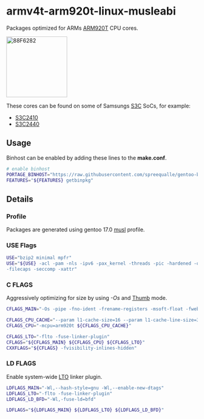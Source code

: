 # armv4t-arm920t-linux-musleabi

Packages optimized for ARMs [ARM920T](https://en.wikipedia.org/wiki/ARM9) CPU cores.

<img src="https://raw.githubusercontent.com/wiki/spreequalle/gentoo-binhost/images/S3C410A.png" alt="88F6282" width="160" />

These cores can be found on some of Samsungs [S3C](https://en.wikipedia.org/wiki/List_of_Samsung_system-on-a-chips) SoCs, for example:

* [S3C2410](https://elinux.org/S3C2410)
* [S3C2440](https://elinux.org/S3C2440)

## Usage

Binhost can be enabled by adding these lines to the **make.conf**.

```bash
# enable binhost
PORTAGE_BINHOST="https://raw.githubusercontent.com/spreequalle/gentoo-binhost/${CHOST}"
FEATURES="${FEATURES} getbinpkg"
```

## Details

### Profile

Packages are generated using gentoo 17.0 [musl](https://www.musl-libc.org/) profile.

### USE Flags

```bash
USE="bzip2 minimal mpfr"
USE="${USE} -acl -pam -nls -ipv6 -pax_kernel -threads -pic -hardened -openmp \
-filecaps -seccomp -xattr"
```

### C FLAGS

Aggressively optimizing for size by using *-Os* and  [Thumb](http://infocenter.arm.com/help/topic/com.arm.doc.ddi0344c/Beiiegaf.html) mode.

```bash
CFLAGS_MAIN="-Os -pipe -fno-ident -frename-registers -msoft-float -fweb -fexcess-precision=fast -fomit-frame-pointer"

CFLAGS_CPU_CACHE="--param l1-cache-size=16 --param l1-cache-line-size=32"
CFLAGS_CPU="-mcpu=arm920t ${CFLAGS_CPU_CACHE}"

CFLAGS_LTO="-flto -fuse-linker-plugin"
CFLAGS="${CFLAGS_MAIN} ${CFLAGS_CPU} ${CFLAGS_LTO}"
CXXFLAGS="${CFLAGS} -fvisibility-inlines-hidden"
```
### LD FLAGS

Enable system-wide [LTO](https://gcc.gnu.org/wiki/LinkTimeOptimization) linker plugin.

```bash
LDFLAGS_MAIN="-Wl,--hash-style=gnu -Wl,--enable-new-dtags"
LDFLAGS_LTO="-flto -fuse-linker-plugin"
LDFLAGS_LD_BFD="-Wl,-fuse-ld=bfd"

LDFLAGS="${LDFLAGS_MAIN} ${LDFLAGS_LTO} ${LDFLAGS_LD_BFD}"
```
